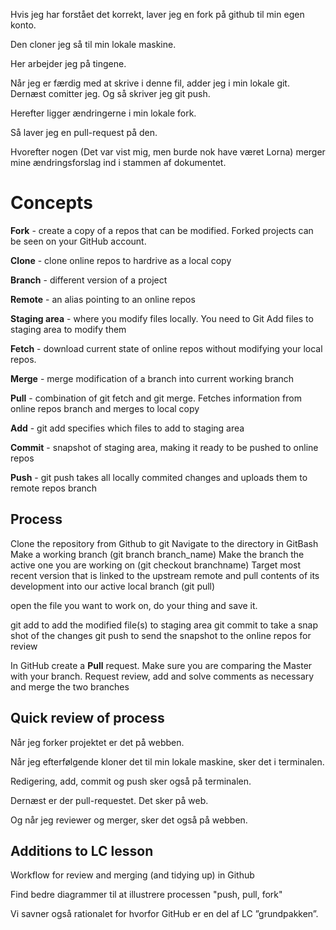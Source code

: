 ﻿Hvis jeg har forstået det korrekt, laver jeg en fork på github til min 
egen konto.

Den cloner jeg så til min lokale maskine.

Her arbejder jeg på tingene.

Når jeg er færdig med at skrive i denne fil, adder jeg i min lokale git.
Dernæst comitter jeg.
Og så skriver jeg git push.

Herefter ligger ændringerne i min lokale fork.

Så laver jeg en pull-request på den. 

Hvorefter nogen (Det var vist mig, men burde nok have været Lorna) 
merger mine ændringsforslag ind i stammen af dokumentet.

# Concepts

**Fork** - create a copy of a repos that can be modified.
Forked projects can be seen on your GitHub account.

**Clone** - clone online repos to hardrive as a local copy

**Branch** - different version of a project

**Remote** - an alias pointing to an online repos

**Staging area** - where you modify files locally. You need to 
Git Add files to staging area to modify them

**Fetch** - download current state of online repos without modifying 
your local repos.

**Merge** - merge modification of a branch into current working branch

**Pull** - combination of git fetch and git merge. 
Fetches information from online repos branch and merges to local copy

**Add** - git add specifies which files to add to staging area

**Commit** - snapshot of staging area, making it ready to be pushed to
online repos

**Push** - git push takes all locally commited changes and uploads them to
remote repos branch

## Process
Clone the repository from Github to git
Navigate to the directory in GitBash
Make a working branch (git branch branch_name)
Make the branch the active one you are working on (git checkout branchname)
Target most recent version that is linked to the upstream remote and pull
contents of its development into our active local branch (git pull)

open the file you want to work on, do your thing and save it.

git add to add the modified file(s) to staging area
git commit to take a snap shot of the changes
git push to send the snapshot to the online repos for review 

In GitHub create a **Pull** request. Make sure you are comparing the Master with your branch.
Request review, add and solve comments as necessary and merge the two branches

## Quick review of process

Når jeg forker projektet er det på webben.

Når jeg efterfølgende kloner det til min lokale maskine, sker det i terminalen.

Redigering, add, commit og push sker også på terminalen.

Dernæst er der pull-requestet. Det sker på web.

Og når jeg reviewer og merger, sker det også på webben.

## Additions to LC lesson

Workflow for review and merging (and tidying up) in Github

Find bedre diagrammer til at illustrere processen "push, pull, fork"

Vi savner også rationalet for hvorfor GitHub er en del af LC ”grundpakken”.




